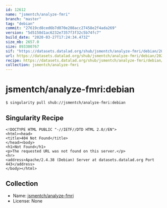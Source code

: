 ```yaml
---
id: 12612
name: "jsmentch/analyze-fmri"
branch: "master"
tag: "debian"
commit: "27619cd8ced6b7d070e208acc27458e2f4ada269"
version: "5d5158d1ac6232e7357f3f32c5b74fc7"
build_date: "2020-03-27T17:24:34.473Z"
size_mb: 2657.0
size: 893300767
sif: "https://datasets.datalad.org/shub/jsmentch/analyze-fmri/debian/2020-03-27-27619cd8-5d5158d1/5d5158d1ac6232e7357f3f32c5b74fc7.sif"
url: https://datasets.datalad.org/shub/jsmentch/analyze-fmri/debian/2020-03-27-27619cd8-5d5158d1/
recipe: https://datasets.datalad.org/shub/jsmentch/analyze-fmri/debian/2020-03-27-27619cd8-5d5158d1/Singularity
collection: jsmentch/analyze-fmri
---
```


# jsmentch/analyze-fmri:debian

```bash
$ singularity pull shub://jsmentch/analyze-fmri:debian
```

## Singularity Recipe

```singularity
<!DOCTYPE HTML PUBLIC "-//IETF//DTD HTML 2.0//EN">
<html><head>
<title>404 Not Found</title>
</head><body>
<h1>Not Found</h1>
<p>The requested URL was not found on this server.</p>
<hr>
<address>Apache/2.4.38 (Debian) Server at datasets.datalad.org Port 443</address>
</body></html>
```

## Collection

 - Name: [jsmentch/analyze-fmri](https://github.com/jsmentch/analyze-fmri)
 - License: None

